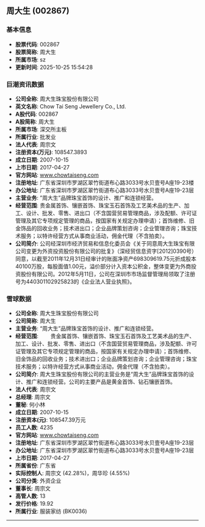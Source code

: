 ## 周大生 (002867)

### 基本信息

- **股票代码**: 002867
- **股票简称**: 周大生
- **所属市场**: sz
- **更新时间**: 2025-10-25 15:54:28

### 巨潮资讯数据

- **公司全称**: 周大生珠宝股份有限公司
- **英文名称**: Chow Tai Seng Jewellery Co., Ltd.
- **A股代码**: 002867
- **A股简称**: 周大生
- **所属市场**: 深交所主板
- **所属行业**: 批发业
- **法人代表**: 周宗文
- **注册资本(万元)**: 108547.3893
- **成立日期**: 2007-10-15
- **上市日期**: 2017-04-27
- **官方网站**: www.chowtaiseng.com
- **注册地址**: 广东省深圳市罗湖区翠竹街道布心路3033号水贝壹号A座19-23楼
- **办公地址**: 广东省深圳市罗湖区翠竹街道布心路3033号水贝壹号A座19-23层
- **主营业务**: ”周大生”品牌珠宝首饰的设计、推广和连锁经营。
- **经营范围**: 贵金属首饰、镶嵌首饰、珠宝玉石首饰及工艺美术品的生产、加工、设计、批发、零售、进出口（不含国营贸易管理商品，涉及配额、许可证管理及其它专项规定管理的商品，按国家有关规定办理申请）；首饰维修、旧金饰品的回收业务；技术进出口；企业品牌策划咨询；企业管理咨询；珠宝技术服务；以特许经营方式从事商业活动，佣金代理（不含拍卖）。
- **公司简介**: 公司经深圳市经济贸易和信息化委员会《关于同意周大生珠宝有限公司变更为外资投资股份有限公司的批复》（深经贸信息资字[2012]0390号）同意，以截至2011年12月31日经审计的账面净资产698309619.75元折成股本40100万股，每股面值1.00元，溢价部分计入资本公积金，整体变更为外商投资股份有限公司。2012年5月11日，公司在深圳市市场监督管理局领取了注册号为440301102925823的《企业法人营业执照》。

### 雪球数据

- **公司全称**: 周大生珠宝股份有限公司
- **公司简称**: 周大生
- **主营业务**: “周大生”品牌珠宝首饰的设计、推广和连锁经营。
- **经营范围**: 　　贵金属首饰、镶嵌首饰、珠宝玉石首饰及工艺美术品的生产、加工、设计、批发、零售、进出口（不含国营贸易管理商品，涉及配额、许可证管理及其它专项规定管理的商品，按国家有关规定办理申请）；首饰维修、旧金饰品的回收业务；技术进出口；企业品牌策划咨询；企业管理咨询；珠宝技术服务；以特许经营方式从事商业活动，佣金代理（不含拍卖）。
- **公司简介**: 周大生珠宝股份有限公司的主营业务是“周大生”品牌珠宝首饰的设计、推广和连锁经营。公司的主要产品是黄金首饰、钻石镶嵌首饰。
- **法人代表**: 周宗文
- **总经理**: 周宗文
- **董秘**: 何小林
- **成立日期**: 2007-10-15
- **注册资本(元)**: 108547.39万元
- **员工人数**: 4235
- **官方网站**: www.chowtaiseng.com
- **注册地址**: 广东省深圳市罗湖区翠竹街道布心路3033号水贝壹号A座19-23层
- **办公地址**: 广东省深圳市罗湖区翠竹街道布心路3033号水贝壹号A座19-23层
- **上市日期**: 2017-04-27
- **所属省份**: 广东省
- **实际控制人**: 周宗文 (42.28%)，周华珍 (4.55%)
- **公司分类**: 外资企业
- **董事长**: 周宗文
- **高管人数**: 13
- **发行价格**: 19.92
- **所属行业**: 服装家纺 (BK0036)

---